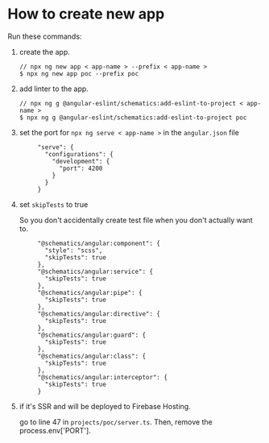 # How to create new app

Run these commands:

1. create the app.

   ```
   // npx ng new app < app-name > --prefix < app-name >
   $ npx ng new app poc --prefix poc
   ```

2. add linter to the app.

   ```
   // npx ng g @angular-eslint/schematics:add-eslint-to-project < app-name >
   $ npx ng g @angular-eslint/schematics:add-eslint-to-project poc
   ```

3. set the port for `npx ng serve < app-name >` in the `angular.json` file

   ```
        "serve": {
          "configurations": {
            "development": {
              "port": 4200
            }
          }
        }
   ```

4. set `skipTests` to true

   So you don't accidentally create test file when you don't actually want to.

   ```
        "@schematics/angular:component": {
          "style": "scss",
          "skipTests": true
        },
        "@schematics/angular:service": {
          "skipTests": true
        },
        "@schematics/angular:pipe": {
          "skipTests": true
        },
        "@schematics/angular:directive": {
          "skipTests": true
        },
        "@schematics/angular:guard": {
          "skipTests": true
        },
        "@schematics/angular:class": {
          "skipTests": true
        },
        "@schematics/angular:interceptor": {
          "skipTests": true
        }
   ```

5. if it's SSR and will be deployed to Firebase Hosting.

   go to line 47 in `projects/poc/server.ts`. Then, remove the process.env['PORT'].
